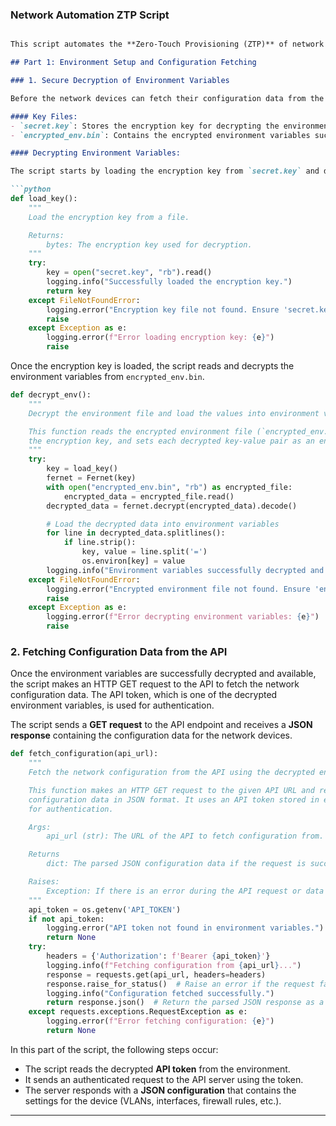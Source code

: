 
### Network Automation ZTP Script

```markdown

This script automates the **Zero-Touch Provisioning (ZTP)** of network devices (switches and routers), allowing them to fetch, download, and apply their configurations automatically via **TFTP** and a remote **API**. It ensures that new network devices can join the network with minimal intervention from network administrators.

## Part 1: Environment Setup and Configuration Fetching

### 1. Secure Decryption of Environment Variables

Before the network devices can fetch their configuration data from the API, the script securely decrypts environment variables such as **API tokens** and the **TFTP server IP**. The variables are stored in an encrypted format using **Fernet encryption**, and the script decrypts these variables at runtime.

#### Key Files:
- `secret.key`: Stores the encryption key for decrypting the environment variables.
- `encrypted_env.bin`: Contains the encrypted environment variables such as the API token and TFTP server IP.

#### Decrypting Environment Variables:

The script starts by loading the encryption key from `secret.key` and decrypting the contents of `encrypted_env.bin`. This step ensures that the sensitive environment variables are securely stored and only decrypted when needed.

```python
def load_key():
    """
    Load the encryption key from a file.

    Returns:
        bytes: The encryption key used for decryption.
    """
    try:
        key = open("secret.key", "rb").read()
        logging.info("Successfully loaded the encryption key.")
        return key
    except FileNotFoundError:
        logging.error("Encryption key file not found. Ensure 'secret.key' exists.")
        raise
    except Exception as e:
        logging.error(f"Error loading encryption key: {e}")
        raise
```

Once the encryption key is loaded, the script reads and decrypts the environment variables from `encrypted_env.bin`.

```python
def decrypt_env():
    """
    Decrypt the environment file and load the values into environment variables.

    This function reads the encrypted environment file (`encrypted_env.bin`), decrypts it using 
    the encryption key, and sets each decrypted key-value pair as an environment variable.
    """
    try:
        key = load_key()
        fernet = Fernet(key)
        with open("encrypted_env.bin", "rb") as encrypted_file:
            encrypted_data = encrypted_file.read()
        decrypted_data = fernet.decrypt(encrypted_data).decode()

        # Load the decrypted data into environment variables
        for line in decrypted_data.splitlines():
            if line.strip():
                key, value = line.split('=')
                os.environ[key] = value
        logging.info("Environment variables successfully decrypted and loaded.")
    except FileNotFoundError:
        logging.error("Encrypted environment file not found. Ensure 'encrypted_env.bin' exists.")
        raise
    except Exception as e:
        logging.error(f"Error decrypting environment variables: {e}")
        raise
```

### 2. Fetching Configuration Data from the API

Once the environment variables are successfully decrypted and available, the script makes an HTTP GET request to the API to fetch the network configuration data. The API token, which is one of the decrypted environment variables, is used for authentication.

The script sends a **GET request** to the API endpoint and receives a **JSON response** containing the configuration data for the network devices.

```python
def fetch_configuration(api_url):
    """
    Fetch the network configuration from the API using the decrypted environment variables.

    This function makes an HTTP GET request to the given API URL and retrieves the 
    configuration data in JSON format. It uses an API token stored in environment variables 
    for authentication.

    Args:
        api_url (str): The URL of the API to fetch configuration from.

    Returns
        dict: The parsed JSON configuration data if the request is successful, else None.

    Raises:
        Exception: If there is an error during the API request or data retrieval.
    """
    api_token = os.getenv('API_TOKEN')
    if not api_token:
        logging.error("API token not found in environment variables.")
        return None
    try:
        headers = {'Authorization': f'Bearer {api_token}'}
        logging.info(f"Fetching configuration from {api_url}...")
        response = requests.get(api_url, headers=headers)
        response.raise_for_status()  # Raise an error if the request failed
        logging.info("Configuration fetched successfully.")
        return response.json()  # Return the parsed JSON response as a dictionary
    except requests.exceptions.RequestException as e:
        logging.error(f"Error fetching configuration: {e}")
        return None
```

In this part of the script, the following steps occur:
- The script reads the decrypted **API token** from the environment.
- It sends an authenticated request to the API server using the token.
- The server responds with a **JSON configuration** that contains the settings for the device (VLANs, interfaces, firewall rules, etc.).

---
